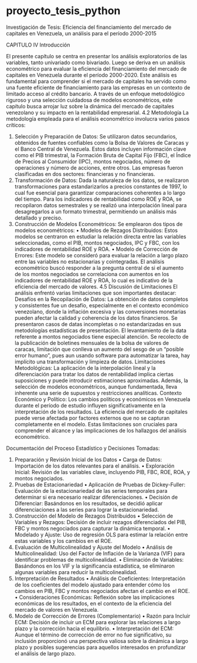 # proyecto_tesis_python
Investigación de Tesis: Eficiencia del financiamiento del mercado de capitales en Venezuela, un análisis para el período 2000-2015

CAPITULO IV
Introducción

El presente capítulo se centra en presentar los análisis exploratorios de las variables, tanto univariado como bivariado.  Luego se deriva en un análisis econométrico para evaluar la eficiencia del financiamiento del mercado de capitales en Venezuela durante el período 2000-2020. 
Este análisis es fundamental para comprender si el mercado de capitales ha servido como una fuente eficiente de financiamiento para las empresas en un contexto de limitado acceso al crédito bancario. A través de un enfoque metodológico riguroso y una selección cuidadosa de modelos econométricos, este capítulo busca arrojar luz sobre la dinámica del mercado de capitales venezolano y su impacto en la rentabilidad empresarial.
4.2 Metodología
La metodología empleada para el análisis econométrico involucra varios pasos críticos:
1.	Selección y Preparación de Datos: Se utilizaron datos secundarios, obtenidos de fuentes confiables como la Bolsa de Valores de Caracas y el Banco Central de Venezuela. Estos datos incluyen información clave como el PIB trimestral, la Formación Bruta de Capital Fijo (FBC), el Índice de Precios al Consumidor (IPC), montos negociados, número de operaciones y número de acciones, entre otros. Las empresas fueron clasificadas en dos sectores: financieras y no financieras.
2.	Transformación de Datos: Dada la naturaleza de los datos, se realizaron transformaciones para estandarizarlos a precios constantes de 1997, lo cual fue esencial para garantizar comparaciones coherentes a lo largo del tiempo. Para los indicadores de rentabilidad como ROE y ROA, se recopilaron datos semestrales y se realizó una interpolación lineal para desagregarlos a un formato trimestral, permitiendo un análisis más detallado y preciso.
3.	Construcción de Modelos Econométricos: Se emplearon dos tipos de modelos econométricos:
•	Modelos de Rezagos Distribuidos: Estos modelos se centraron en estudiar la relación directa entre las variables seleccionadas, como el PIB, montos negociados, IPC y FBC, con los indicadores de rentabilidad ROE y ROA.
•	Modelo de Corrección de Errores: Este modelo se consideró para evaluar la relación a largo plazo entre las variables no estacionarias y cointegradas.
El análisis econométrico buscó responder a la pregunta central de si el aumento de los montos negociados se correlaciona con aumentos en los indicadores de rentabilidad ROE y ROA, lo cual es indicativo de la eficiencia del mercado de valores.
4.5 Discusión de Limitaciones
El análisis enfrentó varias limitaciones que son importantes destacar:
Desafíos en la Recopilación de Datos: La obtención de datos completos y consistentes fue un desafío, especialmente en el contexto económico venezolano, donde la inflación excesiva y las conversiones monetarias pueden afectar la calidad y coherencia de los datos financieros. Se presentaron casos de datas incompletas o no estandarizadas en sus metodologías estadísticas de presentación. 
El levantamiento de la data referente a montos negociados tiene especial atención. Se recolecto de la publicación de boletines mensuales de la bolsa de valores de caracas, limitación que conlleva un aumento del sesgo de un “posible error humano”, pues aun usando software para automatizar la tarea, hay implícito una transformación y limpieza de datos. 
Limitaciones Metodológicas: La aplicación de la interpolación lineal y la diferenciación para tratar los datos de rentabilidad implica ciertas suposiciones y puede introducir estimaciones aproximadas. Además, la selección de modelos econométricos, aunque fundamentada, lleva inherente una serie de supuestos y restricciones analíticas.
Contexto Económico y Político: Los cambios políticos y económicos en Venezuela durante el período de estudio influyen significativamente en la interpretación de los resultados. La eficiencia del mercado de capitales puede verse afectada por factores externos que no se capturan completamente en el modelo.
Estas limitaciones son cruciales para comprender el alcance y las implicaciones de los hallazgos del análisis econométrico.


Documentación del Proceso Estadístico y Decisiones Tomadas:

1. Preparación y Revisión Inicial de los Datos
•	Carga de Datos: Importación de los datos relevantes para el análisis.
•	Exploración Inicial: Revisión de las variables clave, incluyendo PIB, FBC, ROE, ROA, y montos negociados.
2. Pruebas de Estacionariedad
•	Aplicación de Pruebas de Dickey-Fuller: Evaluación de la estacionariedad de las series temporales para determinar si era necesario realizar diferenciaciones.
•	Decisión de Diferenciar: Basándonos en los resultados, se decidió aplicar diferenciaciones a las series para lograr la estacionariedad.
3. Construcción del Modelo de Rezagos Distribuidos
•	Selección de Variables y Rezagos: Decisión de incluir rezagos diferenciados del PIB, FBC y montos negociados para capturar la dinámica temporal.
•	Modelado y Ajuste: Uso de regresión OLS para estimar la relación entre estas variables y los cambios en el ROE.
4. Evaluación de Multicolinealidad y Ajuste del Modelo
•	Análisis de Multicolinealidad: Uso del Factor de Inflación de la Varianza (VIF) para identificar problemas de multicolinealidad.
•	Eliminación de Variables: Basándonos en los VIF y la significancia estadística, se eliminaron algunas variables para reducir la multicolinealidad.
5. Interpretación de Resultados
•	Análisis de Coeficientes: Interpretación de los coeficientes del modelo ajustado para entender cómo los cambios en PIB, FBC y montos negociados afectan el cambio en el ROE.
•	Consideraciones Económicas: Reflexión sobre las implicaciones económicas de los resultados, en el contexto de la eficiencia del mercado de valores en Venezuela.
6. Modelo de Corrección de Errores (Complementario)
•	Razón para Incluir ECM: Decisión de incluir un ECM para explorar las relaciones a largo plazo y la corrección hacia el equilibrio.
•	Interpretación del ECM: Aunque el término de corrección de error no fue significativo, su inclusión proporcionó una perspectiva valiosa sobre la dinámica a largo plazo y posibles sugerencias para aquellos interesados en profundizar el análisis de largo plazo.

